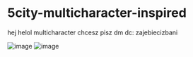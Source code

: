 # 5city-multicharacter-inspired
hej helol multicharacter chcesz pisz dm dc: zajebiecizbani

![image](https://github.com/user-attachments/assets/d215a942-1846-4c2c-b2d1-da0ddb5be0fc)
![image](https://github.com/user-attachments/assets/6e0c6acc-6e7e-4fe7-a221-d87df507e0ab)
